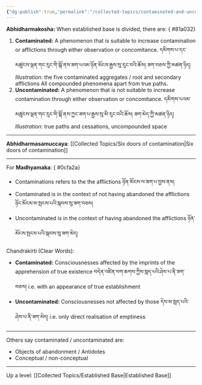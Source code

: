 ```yaml
---
{"dg-publish":true,"permalink":"/collected-topics/contaminated-and-uncontaminated/"}
---
```


**Abhidharmakosha:** When established base is divided, there are:
{ #81a032}

1. **Contaminated:** A phenomenon that is suitable to increase contamination or afflictions through either observation or concomitance.
   དམིགས་པ་དང་མཚུངས་ལྡན་གང་རུང་གི་སྒོ་ནས་ཟག་པའམ་ཉོན་མོངས་རྒྱས་སུ་རུང་བའི་ཆོས། ཟག་བཅས་ཀྱི་མཚན་ཉིད།
   *Illustration:* the five contaminated aggregates / root and secondary afflictions
   All compounded phenomena apart from true paths.
2. **Uncontaminated:** A phenomenon that is not suitable to increase contamination through either observation or concomitance.
   དམིགས་པའམ་མཚུངས་ལྡན་གང་རུང་གི་སྒོ་ནས་ཀྱང་ཟག་པ་རྒྱས་སུ་མི་རུང་བའི་ཆོས། ཟག་མེད་ཀྱི་མཚན་ཉིད།
   *Illustration:* true paths and cessations, uncompounded space

---
**Abhidharmasamuccaya**: [[Collected Topics/Six doors of contamination\|Six doors of contamination]]

---
For **Madhyamaka**:
{ #0cfa2a}

- Contaminations refers to the the afflictions ཉོན་མོངས་ལ་ཟག་པ་བྱས་ནས།
- Contaminated is in the context of not having abandoned the afflictions ཉོང་མོངས་མ་སྤངས་པའི་སྐབས་སུ་ཟག་བཅས།
- Uncontaminated is in the context of having abandoned the afflictions ཉོན་མོངས་སྤངས་པའི་སྐབས་སུ་ཟག་མེད།

Chandrakirti (Clear Words):
- **Contaminated:** Consciousnesses affected by the imprints of the apprehension of true existence
  བདེན་འཛིན་བག་ཆགས་ཀྱིས་སླད་པའི་ཤེས་པ་ནི་ཟག་བཅས།
  i.e. with an appearance of true establishment
- **Uncontaminated:** Consciousnesses not affected by those དེས་མ་སླད་པའི་ཤེས་པ་ནི་ཟག་མེད།
  i.e. only direct realisation of emptiness

---
Others say contaminated / uncontaminated are:
- Objects of abandonment / Antidotes
- Conceptual / non-conceptual


---
Up a level: [[Collected Topics/Established Base\|Established Base]]